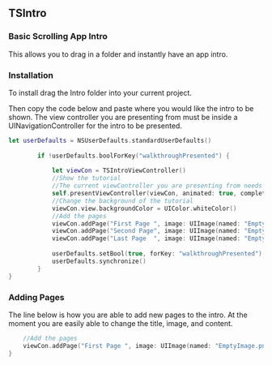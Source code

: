 

## TSIntro
### Basic Scrolling App Intro
This allows you to drag in a folder and instantly have an app intro.

### Installation


To install drag the Intro folder into your current project. 

Then copy the code below and paste where you would like the intro to be shown. The view controller you are presenting from must be inside a UINavigationController for the intro to be presented. 

```swift
let userDefaults = NSUserDefaults.standardUserDefaults()
        
        if !userDefaults.boolForKey("walkthroughPresented") {
            
            let viewCon = TSIntroViewController()
            //Show the tutorial
            //The current viewController you are presenting from needs to be within navigation controller
            self.presentViewController(viewCon, animated: true, completion: nil )
            //Change the background of the tutorial
            viewCon.view.backgroundColor = UIColor.whiteColor()
            //Add the pages
            viewCon.addPage("First Page ", image: UIImage(named: "EmptyImage.png")!, content: "This is new content that should be displayed under the picture.")
            viewCon.addPage("Second Page", image: UIImage(named: "EmptyImage.png")!, content: "This is new content that should be displayed under the picture.")
            viewCon.addPage("Last Page  ", image: UIImage(named: "EmptyImage.png")!, content: "This is new content that should be displayed under the picture.")
            
            userDefaults.setBool(true, forKey: "walkthroughPresented")
            userDefaults.synchronize()
        }
}
```

### Adding Pages 

The line below is how you are able to add new pages to the intro. At the moment you are easily able to change the title, image, and content.

```swift     
    //Add the pages
    viewCon.addPage("First Page ", image: UIImage(named: "EmptyImage.png")!, content: "This is new content that should be displayed under the picture.")
}
```

<!-- 
## License

`TSIntro` is available under the MIT license. See the LICENSE file for more info.

Copyright 2015 Tyler Schultz -->

